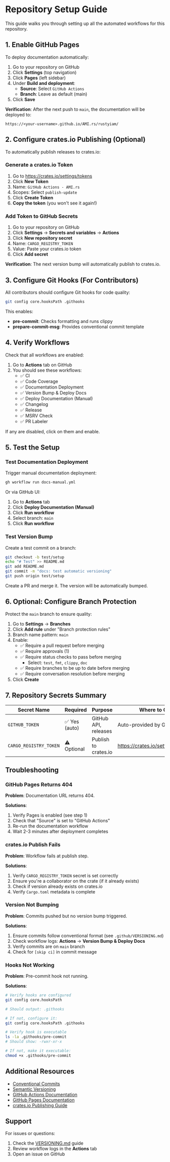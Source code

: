 # Repository Setup Guide

This guide walks you through setting up all the automated workflows for this repository.

## 1. Enable GitHub Pages

To deploy documentation automatically:

1. Go to your repository on GitHub
2. Click **Settings** (top navigation)
3. Click **Pages** (left sidebar)
4. Under **Build and deployment**:
   - **Source**: Select `GitHub Actions`
   - **Branch**: Leave as default (main)
5. Click **Save**

**Verification**: After the next push to `main`, the documentation will be deployed to:
```
https://<your-username>.github.io/AMI.rs/rustyiam/
```

## 2. Configure crates.io Publishing (Optional)

To automatically publish releases to crates.io:

### Generate a crates.io Token

1. Go to https://crates.io/settings/tokens
2. Click **New Token**
3. Name: `GitHub Actions - AMI.rs`
4. Scopes: Select `publish-update`
5. Click **Create Token**
6. **Copy the token** (you won't see it again!)

### Add Token to GitHub Secrets

1. Go to your repository on GitHub
2. Click **Settings** → **Secrets and variables** → **Actions**
3. Click **New repository secret**
4. Name: `CARGO_REGISTRY_TOKEN`
5. Value: Paste your crates.io token
6. Click **Add secret**

**Verification**: The next version bump will automatically publish to crates.io.

## 3. Configure Git Hooks (For Contributors)

All contributors should configure Git hooks for code quality:

```bash
git config core.hooksPath .githooks
```

This enables:
- **pre-commit**: Checks formatting and runs clippy
- **prepare-commit-msg**: Provides conventional commit template

## 4. Verify Workflows

Check that all workflows are enabled:

1. Go to **Actions** tab on GitHub
2. You should see these workflows:
   - ✅ CI
   - ✅ Code Coverage
   - ✅ Documentation Deployment
   - ✅ Version Bump & Deploy Docs
   - ✅ Deploy Documentation (Manual)
   - ✅ Changelog
   - ✅ Release
   - ✅ MSRV Check
   - ✅ PR Labeler

If any are disabled, click on them and enable.

## 5. Test the Setup

### Test Documentation Deployment

Trigger manual documentation deployment:

```bash
gh workflow run docs-manual.yml
```

Or via GitHub UI:
1. Go to **Actions** tab
2. Click **Deploy Documentation (Manual)**
3. Click **Run workflow**
4. Select branch: `main`
5. Click **Run workflow**

### Test Version Bump

Create a test commit on a branch:

```bash
git checkout -b test/setup
echo "# Test" >> README.md
git add README.md
git commit -m "docs: test automatic versioning"
git push origin test/setup
```

Create a PR and merge it. The version will be automatically bumped.

## 6. Optional: Configure Branch Protection

Protect the `main` branch to ensure quality:

1. Go to **Settings** → **Branches**
2. Click **Add rule** under "Branch protection rules"
3. Branch name pattern: `main`
4. Enable:
   - ✅ Require a pull request before merging
   - ✅ Require approvals (1)
   - ✅ Require status checks to pass before merging
     - Select: `test`, `fmt`, `clippy`, `doc`
   - ✅ Require branches to be up to date before merging
   - ✅ Require conversation resolution before merging
5. Click **Create**

## 7. Repository Secrets Summary

| Secret Name | Required | Purpose | Where to Get |
|------------|----------|---------|--------------|
| `GITHUB_TOKEN` | ✅ Yes (auto) | GitHub API, releases | Auto-provided by GitHub |
| `CARGO_REGISTRY_TOKEN` | ⚠️ Optional | Publish to crates.io | https://crates.io/settings/tokens |

## Troubleshooting

### GitHub Pages Returns 404

**Problem**: Documentation URL returns 404.

**Solutions**:
1. Verify Pages is enabled (see step 1)
2. Check that "Source" is set to "GitHub Actions"
3. Re-run the documentation workflow
4. Wait 2-3 minutes after deployment completes

### crates.io Publish Fails

**Problem**: Workflow fails at publish step.

**Solutions**:
1. Verify `CARGO_REGISTRY_TOKEN` secret is set correctly
2. Ensure you're a collaborator on the crate (if it already exists)
3. Check if version already exists on crates.io
4. Verify `Cargo.toml` metadata is complete

### Version Not Bumping

**Problem**: Commits pushed but no version bump triggered.

**Solutions**:
1. Ensure commits follow conventional format (see `.github/VERSIONING.md`)
2. Check workflow logs: **Actions** → **Version Bump & Deploy Docs**
3. Verify commits are on `main` branch
4. Check for `[skip ci]` in commit message

### Hooks Not Working

**Problem**: Pre-commit hook not running.

**Solutions**:
```bash
# Verify hooks are configured
git config core.hooksPath

# Should output: .githooks

# If not, configure it:
git config core.hooksPath .githooks

# Verify hook is executable
ls -la .githooks/pre-commit
# Should show: -rwxr-xr-x

# If not, make it executable:
chmod +x .githooks/pre-commit
```

## Additional Resources

- [Conventional Commits](https://www.conventionalcommits.org/)
- [Semantic Versioning](https://semver.org/)
- [GitHub Actions Documentation](https://docs.github.com/en/actions)
- [GitHub Pages Documentation](https://docs.github.com/en/pages)
- [crates.io Publishing Guide](https://doc.rust-lang.org/cargo/reference/publishing.html)

## Support

For issues or questions:
1. Check the [VERSIONING.md](.github/VERSIONING.md) guide
2. Review workflow logs in the **Actions** tab
3. Open an issue on GitHub

